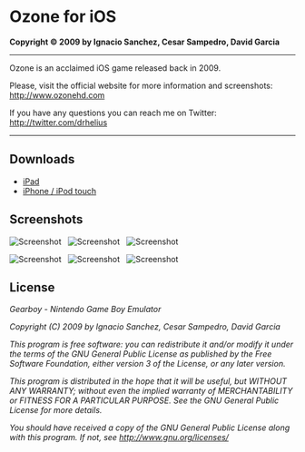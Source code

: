 Ozone for iOS
=======
<b>Copyright &copy; 2009 by Ignacio Sanchez, Cesar Sampedro, David Garcia</b>

----------

Ozone is an acclaimed iOS game released back in 2009.

Please, visit the official website for more information and screenshots: http://www.ozonehd.com

If you have any questions you can reach me on Twitter: http://twitter.com/drhelius

----------

Downloads
--------
- [iPad](http://itunes.ozonehd.com/) 
- [iPhone / iPod touch](http://ozone.itunes.geardome.com/) 

Screenshots
-----------

![Screenshot](http://www.geardome.com/ozone-ipad/ozone-ipad-01p.jpg) &nbsp;  ![Screenshot](http://www.geardome.com/ozone-ipad/ozone-ipad-08p.jpg) &nbsp;  ![Screenshot](http://www.geardome.com/ozone-ipad/ozone-ipad-13p.jpg)

![Screenshot](http://www.geardome.com/ozone-ipad/ozone-ipad-03p.jpg) &nbsp;  ![Screenshot](http://www.geardome.com/ozone-ipad/ozone-ipad-06p.jpg) &nbsp;  ![Screenshot](http://www.geardome.com/ozone-ipad/ozone-ipad-07p.jpg)

License
-------

<i>Gearboy - Nintendo Game Boy Emulator</i>

<i>Copyright (C) 2009 by Ignacio Sanchez, Cesar Sampedro, David Garcia</i>

<i>This program is free software: you can redistribute it and/or modify</i>
<i>it under the terms of the GNU General Public License as published by</i>
<i>the Free Software Foundation, either version 3 of the License, or</i>
<i>any later version.</i>

<i>This program is distributed in the hope that it will be useful,</i>
<i>but WITHOUT ANY WARRANTY; without even the implied warranty of</i>
<i>MERCHANTABILITY or FITNESS FOR A PARTICULAR PURPOSE. See the</i>
<i>GNU General Public License for more details.</i>

<i>You should have received a copy of the GNU General Public License</i>
<i>along with this program.  If not, see http://www.gnu.org/licenses/</i>
